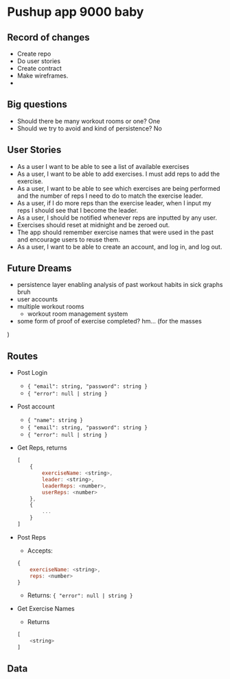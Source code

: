 # Pushup app 9000 baby

## Record of changes
- Create repo
- Do user stories
- Create contract
- Make wireframes.
- 

## Big questions
- Should there be many workout rooms or one? One
- Should we try to avoid and kind of persistence? No

## User Stories

- As a user I want to be able to see a list of available exercises
- As a user, I want to be able to add exercises. I must add reps to add the exercise.
- As a user, I want to be able to see which exercises are being performed and the number of reps I need to do to match the exercise leader.
- As a user, if I do more reps than the exercise leader, when I input my reps I should see that I become the leader. 
- As a user, I should be notified whenever reps are inputted by any user.
- Exercises should reset at midnight and be zeroed out. 
- The app should remember exercise names that were used in the past and encourage users to reuse them.
- As a user, I want to be able to create an account, and log in, and log out.

## Future Dreams
- persistence layer enabling analysis of past workout habits in sick graphs bruh
- user accounts 
- multiple workout rooms
    * workout room management system
- some form of proof of exercise completed? hm... (for the masses

)

## Routes
- Post Login
    - `{ "email": string, "password": string }`
    - `{ "error": null | string }`
- Post account
    - `{ "name": string }`
    - `{ "email": string, "password": string }`
    - `{ "error": null | string }`
- Get Reps, returns
    ```javascript 
    [ 
        { 
            exerciseName: <string>, 
            leader: <string>,
            leaderReps: <number>,
            userReps: <number>
        },
        {
            ...
        } 
    ]
- Post Reps
   - Accepts: 
    ```javascript
    {
        exerciseName: <string>,
        reps: <number>
    }
    ```
    - Returns:
   `{ "error": null | string }` 

- Get Exercise Names
    - Returns
    ```javascript
    [
        <string>
    ]

## Data
